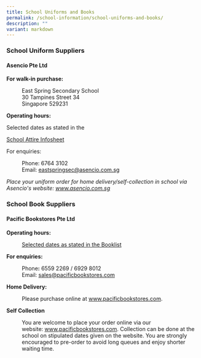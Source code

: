 ```yaml
---
title: School Uniforms and Books
permalink: /school-information/school-uniforms-and-books/
description: ""
variant: markdown
---
```

<h3><strong>School Uniform Suppliers</strong></h3>
<h4><strong>Asencio Pte Ltd</strong></h4>
<p><strong>For walk-in purchase:</strong></p>
<p style="padding-left: 40px;">East Spring Secondary School<br>30 Tampines Street 34<br>Singapore 529231</p>
<p><strong>Operating hours:</strong></p>
Selected dates as stated in the

[School Attire Infosheet](/files/2024/2024%20uniform%20order%20form.pdf)

For enquiries:<br><p></p>
<p style="padding-left: 40px;">Phone: 6764 3102<br>Email:&nbsp;<a target="" href="mailto:eastspringsec@asencio.com.sg">eastspringsec@asencio.com.sg</a></p>
<p><em>Place your uniform order for home delivery/self-collection in school via Asencio's website:&nbsp;<a rel="noopener" target="_blank" href="http://www.asencio.com.sg/">www.asencio.com.sg</a></em></p>
<p></p>
<h3><strong>School Book Suppliers</strong></h3>
<h4><strong>Pacific Bookstores Pte Ltd</strong></h4>
<p><strong>Operating hours:</strong></p>
<p style="padding-left: 40px;"><a target="" href="/school-information/booklist-2024">Selected dates as stated in the Booklist</a></p>


<p><strong>For enquiries:</strong></p>
<p style="padding-left: 40px;">Phone<strong>:</strong>&nbsp;6559 2269 / 6929 8012<br>Email:&nbsp;<a target="" href="mailto:sales@pacificbookstores.com">sales@pacificbookstores.com</a></p>
<p><strong>Home Delivery:<br></strong></p>
<p style="padding-left: 40px;">Please purchase online at&nbsp;<a rel="noopener" target="_blank" href="http://www.pacificbookstores.com/">www.pacificbookstores.com</a>.</p>
<p><strong>Self Collection</strong></p>
<p style="padding-left: 40px;">You are welcome to place your order online via our website:&nbsp;<a rel="noopener" target="_blank" href="http://www.pacificbookstores.com/">www.pacificbookstores.com</a>. Collection can be done at the school on stipulated dates given on the website. You are strongly encouraged to pre-order to avoid long queues and enjoy shorter waiting time.</p>
<p><strong></strong></p>